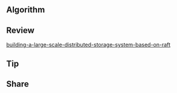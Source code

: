 ## Algorithm
## Review
[building-a-large-scale-distributed-storage-system-based-on-raft](https://www.cncf.io/blog/2019/11/04/building-a-large-scale-distributed-storage-system-based-on-raft/)

## Tip
## Share
